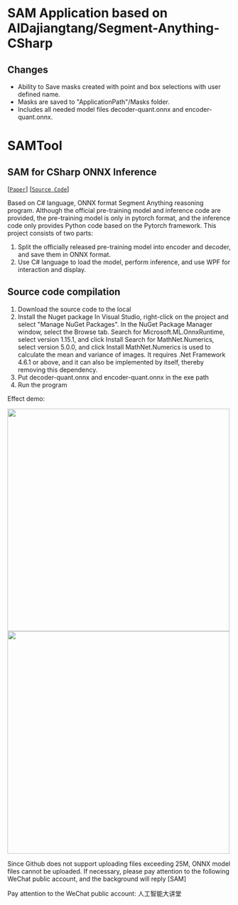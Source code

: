 # SAM Application based on AIDajiangtang/Segment-Anything-CSharp

## Changes
- Ability to Save masks created with point and box selections with user defined name.
- Masks are saved to "ApplicationPath"/Masks folder.
- Includes all needed model files decoder-quant.onnx and encoder-quant.onnx.

# SAMTool
 ## SAM for CSharp ONNX Inference</h2>  
[[`Paper`](https://ai.facebook.com/research/publications/segment-anything/)] [[`Source Code`](https://github.com/facebookresearch/segment-anything/)]  


Based on C# language, ONNX format Segment Anything reasoning program.
Although the official pre-training model and inference code are provided, the pre-training model is only in pytorch format, and the inference code only provides Python code based on the Pytorch framework.
This project consists of two parts:
1. Split the officially released pre-training model into encoder and decoder, and save them in ONNX format.
2. Use C# language to load the model, perform inference, and use WPF for interaction and display.

## Source code compilation</h2>
  1. Download the source code to the local
  2. Install the Nuget package
  In Visual Studio, right-click on the project and select "Manage NuGet Packages".
  In the NuGet Package Manager window, select the Browse tab.
  Search for Microsoft.ML.OnnxRuntime, select version 1.15.1, and click Install
  Search for MathNet.Numerics, select version 5.0.0, and click Install
  MathNet.Numerics is used to calculate the mean and variance of images. It requires .Net Framework 4.6.1 or above, and it can also be implemented by itself, thereby removing this dependency.
  3. Put decoder-quant.onnx and encoder-quant.onnx in the exe path
  4. Run the program

Effect demo:

<img width="500" src="https://user-images.githubusercontent.com/18625471/256461679-0a357c01-3a7d-41cd-9a83-411fca9a8787.jpg">   
<img width="500" src="https://user-images.githubusercontent.com/18625471/256462253-302bc6fb-f18e-4abc-ae69-5eacc3968a34.jpg">  

Since Github does not support uploading files exceeding 25M, ONNX model files cannot be uploaded. If necessary, please pay attention to the following WeChat public account, and the background will reply [SAM]

Pay attention to the WeChat public account: 人工智能大讲堂
